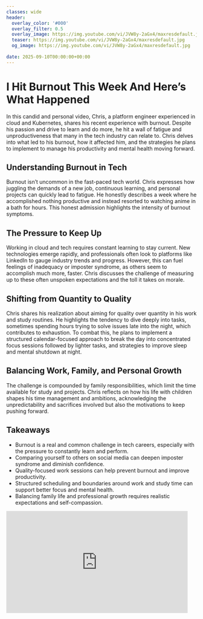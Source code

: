 ```yaml
---
classes: wide
header:
  overlay_color: '#000'
  overlay_filter: 0.5
  overlay_image: https://img.youtube.com/vi/JVW8y-2aGx4/maxresdefault.jpg
  teaser: https://img.youtube.com/vi/JVW8y-2aGx4/maxresdefault.jpg
  og_image: https://img.youtube.com/vi/JVW8y-2aGx4/maxresdefault.jpg
  
date: 2025-09-10T00:00:00+00:00
---
```


# I Hit Burnout This Week And Here’s What Happened

In this candid and personal video, Chris, a platform engineer experienced in cloud and Kubernetes, shares his recent experience with burnout. Despite his passion and drive to learn and do more, he hit a wall of fatigue and unproductiveness that many in the tech industry can relate to. Chris delves into what led to his burnout, how it affected him, and the strategies he plans to implement to manage his productivity and mental health moving forward.

## Understanding Burnout in Tech
Burnout isn’t uncommon in the fast-paced tech world. Chris expresses how juggling the demands of a new job, continuous learning, and personal projects can quickly lead to fatigue. He honestly describes a week where he accomplished nothing productive and instead resorted to watching anime in a bath for hours. This honest admission highlights the intensity of burnout symptoms.

## The Pressure to Keep Up
Working in cloud and tech requires constant learning to stay current. New technologies emerge rapidly, and professionals often look to platforms like LinkedIn to gauge industry trends and progress. However, this can fuel feelings of inadequacy or imposter syndrome, as others seem to accomplish much more, faster. Chris discusses the challenge of measuring up to these often unspoken expectations and the toll it takes on morale.

## Shifting from Quantity to Quality
Chris shares his realization about aiming for quality over quantity in his work and study routines. He highlights the tendency to dive deeply into tasks, sometimes spending hours trying to solve issues late into the night, which contributes to exhaustion. To combat this, he plans to implement a structured calendar-focused approach to break the day into concentrated focus sessions followed by lighter tasks, and strategies to improve sleep and mental shutdown at night.

## Balancing Work, Family, and Personal Growth
The challenge is compounded by family responsibilities, which limit the time available for study and projects. Chris reflects on how his life with children shapes his time management and ambitions, acknowledging the unpredictability and sacrifices involved but also the motivations to keep pushing forward.

## Takeaways
- Burnout is a real and common challenge in tech careers, especially with the pressure to constantly learn and perform.
- Comparing yourself to others on social media can deepen imposter syndrome and diminish confidence.
- Quality-focused work sessions can help prevent burnout and improve productivity.
- Structured scheduling and boundaries around work and study time can support better focus and mental health.
- Balancing family life and professional growth requires realistic expectations and self-compassion.

<iframe width="480" height="270" src="https://www.youtube.com/embed/JVW8y-2aGx4" title="I Hit Burnout This Week And Here’s What Happened" frameborder="0" allow="accelerometer; autoplay; clipboard-write; encrypted-media; gyroscope; picture-in-picture; web-share" referrerpolicy="strict-origin-when-cross-origin" allowfullscreen></iframe>
